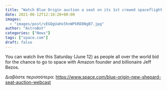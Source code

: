 ```yaml
---
title: "Watch Blue Origin auction a seat on its 1st crewed spaceflight today"
date: 2021-06-12T12:10:20+00:00
images:
  - "images/post/vEGQgUaHx5hnWPkRD8NgB7.jpg"
author: "AstroBot"
categories: ["News"]
tags: ["space.com"]
draft: false
---
```


You can watch live this Saturday (June 12) as people all over the world bid for the chance to go to space with Amazon founder and billionaire Jeff Bezos. 

Διαβάστε περισσότερα: https://www.space.com/blue-origin-new-shepard-seat-auction-webcast
